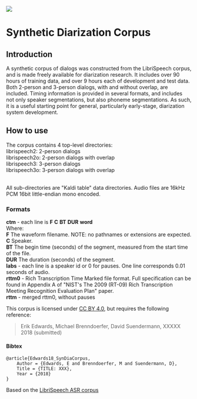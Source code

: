[![][logo]](http://www.emr.ai)
# Synthetic Diarization Corpus


[logo]: http://emr.ai/wp-content/uploads/2017/05/emr.ai_LOGO.png?x92422

## Introduction

A synthetic corpus of dialogs was constructed from the LibriSpeech corpus,
and is made freely available for diarization research. It includes over 90 hours
of training data, and over 9 hours each of development and test data. 
Both 2-person and 3-person dialogs, with and without overlap, are included. 
Timing information is provided in several formats, and includes not only speaker segmentations, 
but also phoneme segmentations. As such, it is a useful starting point for general, 
particularly early-stage, diarization system development.

## How to use

The corpus contains 4 top-level directories:
<br>librispeech2: 2-person dialogs
<br>librispeech2o: 2-person dialogs with overlap
<br>librispeech3: 3-person dialogs
<br>librispeech3o: 3-person dialogs with overlap

<br>All sub-directories are "Kaldi table" data directories.
Audio files are 16kHz PCM 16bit little-endian mono encoded.

### Formats

**ctm** - each line is **F** **C** **BT** **DUR** **word**
<br>    Where:
<br>    **F** The waveform filename. NOTE: no pathnames or extensions are expected. 
<br>    **C** Speaker.
<br>    **BT** The begin time (seconds) of the segment, measured from the start time of the file. 
<br>    **DUR** The duration (seconds) of the segment.
<br>**labs** - each line is a speaker id or 0 for pauses. One line corresponds 0.01 seconds of audio.
<br>**rttm0** - Rich Transcription Time Marked file format. Full specification can be found in Appendix A of "NIST's The 2009 (RT-09) Rich Transcription Meeting Recognition Evaluation Plan" paper.
<br>**rttm** - merged rttm0, without pauses

This corpus is licensed under [CC BY 4.0](https://creativecommons.org/licenses/by/4.0/), but requires the following reference:
> Erik Edwards, Michael Brenndoerfer, David Suendermann, XXXXX 2018 (submitted)

#### Bibtex
``` 
@article{Edwards18_SynDiaCorpus,
	Author = {Edwards, E and Brenndoerfer, M and Suendermann, D},
	Title = {TITLE: XXX},
	Year = {2018} 
}
```   



Based on the [LibriSpeech ASR corpus](http://www.openslr.org/12/ "OpenSLR")

